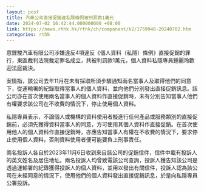 ```yaml
---
layout: post
title: 汽車公司直接促銷違私隱條例被判罰款1萬元
date: 2024-07-02 16:42:44.000000000 +08:00
link: https://news.rthk.hk/rthk/ch/component/k2/1759948-20240702.htm
categories: rthk
---
```


意鋰駿汽車有限公司涉嫌違反4項違反《個人資料（私隱）條例》直接促銷的罪行，東區裁判法院裁定罪名成立，共被判罰款1萬元，個人資料私隱專員鍾麗玲歡迎法庭裁決。
 
案情指，該公司去年11月在未有採取所須步驟通知兩名當事人及取得他們的同意下，從運輸署的紀錄取得當事人的個人資料，並向他們分別發出直接促銷訊息。該公司亦在首次使用兩名當事人的個人資料作直接促銷時，未有分別告知當事人他們有權要求該公司在不收費的情況下，停止使用個人資料。
 
私隱專員表示，不論個人或機構的資料使用者擬進行任何產品或服務類別的直接促銷前，必須先獲得資料當事人的同意，方可使用其個人資料作直接促銷。在首次使用他人的個人資料作直接促銷時，亦應告知當事人有權在不收費的情況下，要求停止使用個人資料，否則資料使用者便可能要負上刑事責任。
 
兩名投訴人各自於2023年11月6日收到來自該公司的促銷信件，信件中載有投訴人的英文姓名及居住地址。兩名投訴人均曾致電該公司查詢，投訴人獲告知該公司是透過運輸署的紀錄獲得投訴人的個人資料，並用以發出有關信件，投訴人認為該公司在未經同意的情況下，使用他們的個人資料發出直接促銷訊息，於是向私隱專員公署投訴。
